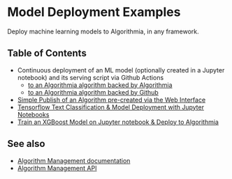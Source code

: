# Model Deployment Examples

Deploy machine learning models to Algorithmia, in any framework.

## Table of Contents

* Continuous deployment of an ML model (optionally created in a Jupyter notebook) and its serving script via Github Actions
  * [to an Algorithmia algorithm backed by Algorithmia](https://github.com/algorithmiaio/githubactions-modeldeployment-demo-algorithmiaalgo)
  * [to an Algorithmia algorithm backed by Github](https://github.com/algorithmiaio/githubactions-modeldeployment-demo-githubalgo)
* [Simple Publish of an Algorithm pre-created via the Web Interface](simple_publish_model/simple_publish_model.ipynb)
* [Tensorflow Text Classification & Model Deployment with Jupyter Notebooks](tensorflow_classify_text_deploy_algorithmia/tensorflow_classify_text_deploy_algorithmia.ipynb)
* [Train an XGBoost Model on Jupyter notebook & Deploy to Algorithmia](xgboost_notebook_to_algorithmia)

## See also

* [Algorithm Management documentation](https://algorithmia.com/developers/algorithm-development/algorithm-management-api)
* [Algorithm Management API](https://docs.algorithmia.com/?python#algorithm-management-api)
